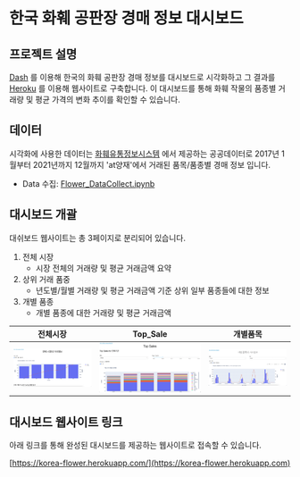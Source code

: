 # 한국 화훼 공판장 경매 정보 대시보드

## 프로젝트 설명
[Dash](https://plotly.com/dash/) 를 이용해 한국의 화훼 공판장 경매 정보를 
대시보드로 시각화하고 그 결과를 [Heroku](http://heroku.com/) 를 이용해 웹사이트로 구축합니다.
이 대시보드를 통해 화훼 작물의 품종별 거래량 및 평균 가격의 변화 추이를 확인할 수 있습니다. 


## 데이터
시각화에 사용한 데이터는 [화훼유통정보시스템](https://flower.at.or.kr/) 에서 제공하는 공공데이터로
2017년 1월부터 2021년까지 12월까지 'at양재'에서 거래된 품목/품종별 경매 정보 입니다.

- Data 수집: [Flower_DataCollect.ipynb](https://github.com/JayAhn0104/Dash_Plolty/blob/master/Flower_DataCollect.ipynb)

## 대시보드 개괄
대쉬보드 웹사이트는 총 3페이지로 분리되어 있습니다. 
1. 전체 시장
   - 시장 전체의 거래량 및 평균 거래금액 요약
2. 상위 거래 품중
   - 년도별/월별 거래량 및 평균 거래금액 기준 상위 일부 품종들에 대한 정보
3. 개별 품종
   - 개별 품종에 대한 거래량 및 평균 거래금액

| 전체시장                                                                                                                                | Top_Sale                                                                                                                                | 개별품목                                                                                                                                |
|-----------------------------------------------------------------------------------------------------------------------------------------|-----------------------------------------------------------------------------------------------------------------------------------------|-----------------------------------------------------------------------------------------------------------------------------------------|
| ![img_1](images/img_1.png) | ![img_2](images/img_2.png) | ![img_3](images/img_3.png) |



## 대시보드 웹사이트 링크
아래 링크를 통해 완성된 대시보드를 제공하는 웹사이트로 접속할 수 있습니다. 

[https://korea-flower.herokuapp.com/](https://korea-flower.herokuapp.com)






